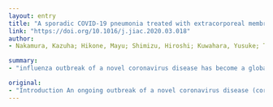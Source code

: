```yaml
---
layout: entry
title: "A sporadic COVID-19 pneumonia treated with extracorporeal membrane oxygenation in Tokyo, Japan: A case report"
link: "https://doi.org/10.1016/j.jiac.2020.03.018"
author:
- Nakamura, Kazuha; Hikone, Mayu; Shimizu, Hiroshi; Kuwahara, Yusuke; Tanabe, Maki; Kobayashi, Mioko; Ishida, Takuto; Sugiyama, Kazuhiro; Washino, Takuya; Sakamoto, Naoya; Hamabe, Yuichi

summary:
- "influenza outbreak of a novel coronavirus disease has become a global threat. Case A 45-year-old man was admitted to the intensive care unit due to severe pneumonia, later confirmed as COVID-19. Initiating appropriate infection control measures may not always be achievable in primary care or acute-care settings. Strict infection control precautions are not always an easy task, especially under urgent care."

original:
- "Introduction An ongoing outbreak of a novel coronavirus disease (coronavirus disease 2019, COVID-19) has become a global threat. While clinical reports from China to date demonstrate that the majority of cases remain relatively mild and recover with supportive care, it is also crucial to be well prepared for severe cases warranting intensive care. Initiating appropriate infection control measures may not always be achievable in primary care or in acute-care settings. Case A 45-year-old man was admitted to the intensive care unit due to severe pneumonia, later confirmed as COVID-19. His initial evaluation in the resuscitation room and treatments in the intensive care unit was performed under droplet and contact precaution with additional airborne protection using the N95 respirator mask. He was successfully treated in the intensive care unit with mechanical ventilation and extracorporeal membrane oxygenation for respiratory support; and antiretroviral treatment with lopinavir/ritonavir. His total intensive care unit stay was 15 days and was discharged on hospital day??24. Conclusions Strict infection control precautions are not always an easy task, especially under urgent care in an intensive care unit. However, severe cases of COVID-19 pneumonia, or another novel infectious disease, could present at any moment and would be a continuing challenge to pursue appropriate measures. We need to be well prepared to secure healthcare workers from exposure to infectious diseases and nosocomial spread, as well as to provide necessary intensive care."
---
```


